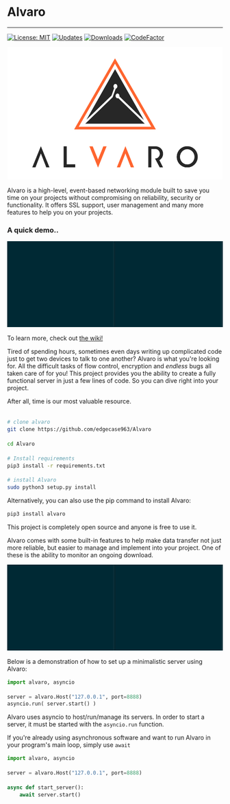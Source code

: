﻿# Alvaro
---
[![License: MIT](https://img.shields.io/badge/License-MIT-yellow.svg)](https://opensource.org/licenses/MIT) [![Updates](https://pyup.io/repos/github/edgecase963/Alvaro/shield.svg)](https://pyup.io/repos/github/edgecase963/Alvaro/) [![Downloads](https://pepy.tech/badge/alvaro)](https://pepy.tech/project/alvaro) [![CodeFactor](https://www.codefactor.io/repository/github/edgecase963/alvaro/badge)](https://www.codefactor.io/repository/github/edgecase963/alvaro)

![Logo](readme_media/logo.png)

Alvaro is a high-level, event-based networking module built to save you time on your projects without compromising on reliability, security or functionality.
It offers SSL support, user management and many more features to help you on your projects.

### A quick demo..
![Alvaro Demo](demos/demo.gif)

To learn more, check out [the wiki!](https://github.com/edgecase963/Alvaro/wiki)

Tired of spending hours, sometimes even days writing up complicated code just to get two devices to talk to one another? Alvaro is what you're looking for. All the difficult tasks of flow control, encryption and _endless_ bugs all taken care of for you! This project provides you the ability to create a fully functional server in just a few lines of code. So you can dive right into your project.

After all, time is our most valuable resource.


```bash

# clone alvaro
git clone https://github.com/edgecase963/Alvaro

cd Alvaro

# Install requirements
pip3 install -r requirements.txt

# install Alvaro
sudo python3 setup.py install

```

Alternatively, you can also use the pip command to install Alvaro:
```bash
pip3 install alvaro
```

This project is completely open source and anyone is free to use it.


Alvaro comes with some built-in features to help make data transfer not just more reliable, but easier to manage and implement into your project. One of these is the ability to monitor an ongoing download.

![Download Demo](demos/download_demo.gif)


Below is a demonstration of how to set up a minimalistic server using Alvaro:

```python
import alvaro, asyncio

server = alvaro.Host("127.0.0.1", port=8888)
asyncio.run( server.start() )
```

Alvaro uses asyncio to host/run/manage its servers. In order to start a server, it must be started with the `asyncio.run` function.

If you're already using asynchronous software and want to run Alvaro in your program's main loop, simply use `await`

```python
import alvaro, asyncio

server = alvaro.Host("127.0.0.1", port=8888)

async def start_server():
    await server.start()
```
